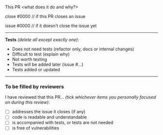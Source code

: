 This PR <what does it do and why?>

close #0000 // if this PR closes an issue

issue #0000 // if it doesn't close the issue yet

----------------------------------

**Tests** _(delete all except exactly one)_:
- Does not need tests (refactor only, docs or internal changes)
- Difficult to test (explain why)
- Not worth testing
- Tests will be added later (issue #...)
- Tests added or updated

--------------------------------

### To be filled by reviewers

I have reviewed that this PR... _(tick whichever items you personally focused on during this review)_:
- [ ] addresses the issue it closes (if any)
- [ ] code is readable and understandable
- [ ] is accompanied with tests, or tests are not needed
- [ ] is free of vulnerabilities
